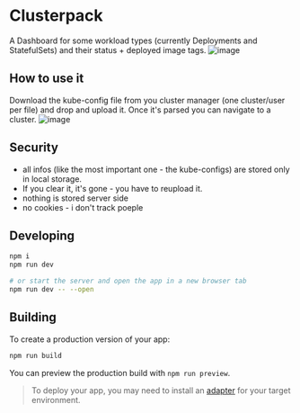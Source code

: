 # Clusterpack
A Dashboard for some workload types (currently Deployments and StatefulSets) and their status + deployed image tags.
![image](https://github.com/spuckydaslama/clusterpack/assets/1006474/32bc1bae-d906-49fe-b70f-d0cc85f187f5)


## How to use it
Download the kube-config file from you cluster manager (one cluster/user per file) and drop and upload it.
Once it's parsed you can navigate to a cluster.
![image](https://github.com/spuckydaslama/clusterpack/assets/1006474/dd0172fb-5ea3-4b86-a54b-437514546f43)



## Security
- all infos (like the most important one - the kube-configs) are stored only in local storage.
 - If you clear it, it's gone - you have to reupload it.
- nothing is stored server side
- no cookies - i don't track poeple


## Developing

```bash
npm i
npm run dev

# or start the server and open the app in a new browser tab
npm run dev -- --open
```

## Building

To create a production version of your app:

```bash
npm run build
```

You can preview the production build with `npm run preview`.

> To deploy your app, you may need to install an [adapter](https://kit.svelte.dev/docs/adapters) for your target environment.
